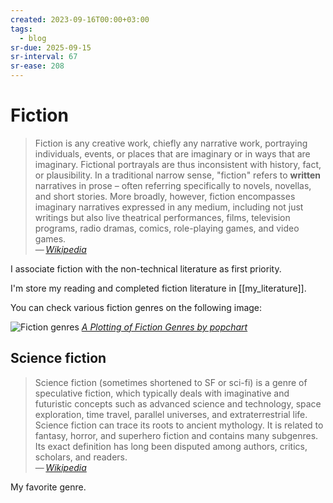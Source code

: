 ```yaml
---
created: 2023-09-16T00:00+03:00
tags:
  - blog
sr-due: 2025-09-15
sr-interval: 67
sr-ease: 208
---
```


# Fiction

> Fiction is any creative work, chiefly any narrative work, portraying
> individuals, events, or places that are imaginary or in ways that are
> imaginary. Fictional portrayals are thus inconsistent with history, fact, or
> plausibility. In a traditional narrow sense, "fiction" refers to **written**
> narratives in prose – often referring specifically to novels, novellas, and
> short stories. More broadly, however, fiction encompasses imaginary narratives
> expressed in any medium, including not just writings but also live theatrical
> performances, films, television programs, radio dramas, comics, role-playing
> games, and video games.\
> — <cite>[Wikipedia](https://en.wikipedia.org/wiki/Fiction)</cite>

I associate fiction with the non-technical literature as first priority.

I'm store my reading and completed fiction literature in [[my_literature]].

You can check various fiction genres on the following image:

![Fiction genres](img/A_Plotting_of_Fiction_Genres.webp)
_[A Plotting of Fiction Genres by popchart](https://popchart.co/products/a-plotting-of-fiction-genres)_

## Science fiction

> Science fiction (sometimes shortened to SF or sci-fi) is a genre of
> speculative fiction, which typically deals with imaginative and futuristic
> concepts such as advanced science and technology, space exploration, time
> travel, parallel universes, and extraterrestrial life. Science fiction can
> trace its roots to ancient mythology. It is related to fantasy, horror, and
> superhero fiction and contains many subgenres. Its exact definition has long
> been disputed among authors, critics, scholars, and readers.\
> — <cite>[Wikipedia](https://en.wikipedia.org/wiki/Science_fiction)</cite>

My favorite genre.
